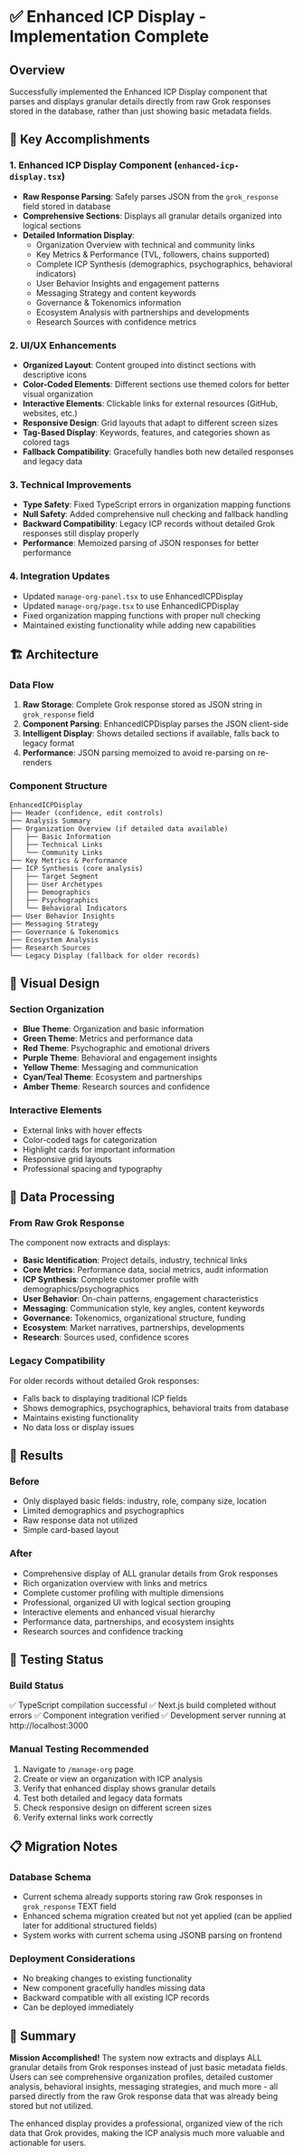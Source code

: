 # ✅ Enhanced ICP Display - Implementation Complete

## Overview
Successfully implemented the Enhanced ICP Display component that parses and displays granular details directly from raw Grok responses stored in the database, rather than just showing basic metadata fields.

## 🎯 Key Accomplishments

### 1. Enhanced ICP Display Component (`enhanced-icp-display.tsx`)
- **Raw Response Parsing**: Safely parses JSON from the `grok_response` field stored in database
- **Comprehensive Sections**: Displays all granular details organized into logical sections
- **Detailed Information Display**:
  - Organization Overview with technical and community links
  - Key Metrics & Performance (TVL, followers, chains supported)
  - Complete ICP Synthesis (demographics, psychographics, behavioral indicators)
  - User Behavior Insights and engagement patterns
  - Messaging Strategy and content keywords
  - Governance & Tokenomics information
  - Ecosystem Analysis with partnerships and developments
  - Research Sources with confidence metrics

### 2. UI/UX Enhancements
- **Organized Layout**: Content grouped into distinct sections with descriptive icons
- **Color-Coded Elements**: Different sections use themed colors for better visual organization
- **Interactive Elements**: Clickable links for external resources (GitHub, websites, etc.)
- **Responsive Design**: Grid layouts that adapt to different screen sizes
- **Tag-Based Display**: Keywords, features, and categories shown as colored tags
- **Fallback Compatibility**: Gracefully handles both new detailed responses and legacy data

### 3. Technical Improvements
- **Type Safety**: Fixed TypeScript errors in organization mapping functions
- **Null Safety**: Added comprehensive null checking and fallback handling
- **Backward Compatibility**: Legacy ICP records without detailed Grok responses still display properly
- **Performance**: Memoized parsing of JSON responses for better performance

### 4. Integration Updates
- Updated `manage-org-panel.tsx` to use EnhancedICPDisplay
- Updated `manage-org/page.tsx` to use EnhancedICPDisplay
- Fixed organization mapping functions with proper null checking
- Maintained existing functionality while adding new capabilities

## 🏗️ Architecture

### Data Flow
1. **Raw Storage**: Complete Grok response stored as JSON string in `grok_response` field
2. **Component Parsing**: EnhancedICPDisplay parses the JSON client-side
3. **Intelligent Display**: Shows detailed sections if available, falls back to legacy format
4. **Performance**: JSON parsing memoized to avoid re-parsing on re-renders

### Component Structure
```
EnhancedICPDisplay
├── Header (confidence, edit controls)
├── Analysis Summary
├── Organization Overview (if detailed data available)
│   ├── Basic Information
│   ├── Technical Links
│   └── Community Links
├── Key Metrics & Performance
├── ICP Synthesis (core analysis)
│   ├── Target Segment
│   ├── User Archetypes
│   ├── Demographics
│   ├── Psychographics
│   └── Behavioral Indicators
├── User Behavior Insights
├── Messaging Strategy
├── Governance & Tokenomics
├── Ecosystem Analysis
├── Research Sources
└── Legacy Display (fallback for older records)
```

## 🎨 Visual Design

### Section Organization
- **Blue Theme**: Organization and basic information
- **Green Theme**: Metrics and performance data
- **Red Theme**: Psychographic and emotional drivers
- **Purple Theme**: Behavioral and engagement insights
- **Yellow Theme**: Messaging and communication
- **Cyan/Teal Theme**: Ecosystem and partnerships
- **Amber Theme**: Research sources and confidence

### Interactive Elements
- External links with hover effects
- Color-coded tags for categorization
- Highlight cards for important information
- Responsive grid layouts
- Professional spacing and typography

## 🔄 Data Processing

### From Raw Grok Response
The component now extracts and displays:
- **Basic Identification**: Project details, industry, technical links
- **Core Metrics**: Performance data, social metrics, audit information
- **ICP Synthesis**: Complete customer profile with demographics/psychographics
- **User Behavior**: On-chain patterns, engagement characteristics
- **Messaging**: Communication style, key angles, content keywords
- **Governance**: Tokenomics, organizational structure, funding
- **Ecosystem**: Market narratives, partnerships, developments
- **Research**: Sources used, confidence scores

### Legacy Compatibility
For older records without detailed Grok responses:
- Falls back to displaying traditional ICP fields
- Shows demographics, psychographics, behavioral traits from database
- Maintains existing functionality
- No data loss or display issues

## 🚀 Results

### Before
- Only displayed basic fields: industry, role, company size, location
- Limited demographics and psychographics
- Raw response data not utilized
- Simple card-based layout

### After
- Comprehensive display of ALL granular details from Grok responses
- Rich organization overview with links and metrics
- Complete customer profiling with multiple dimensions
- Professional, organized UI with logical section grouping
- Interactive elements and enhanced visual hierarchy
- Performance data, partnerships, and ecosystem insights
- Research sources and confidence tracking

## 🧪 Testing Status

### Build Status
✅ TypeScript compilation successful
✅ Next.js build completed without errors
✅ Component integration verified
✅ Development server running at http://localhost:3000

### Manual Testing Recommended
1. Navigate to `/manage-org` page
2. Create or view an organization with ICP analysis
3. Verify that enhanced display shows granular details
4. Test both detailed and legacy data formats
5. Check responsive design on different screen sizes
6. Verify external links work correctly

## 📋 Migration Notes

### Database Schema
- Current schema already supports storing raw Grok responses in `grok_response` TEXT field
- Enhanced schema migration created but not yet applied (can be applied later for additional structured fields)
- System works with current schema using JSONB parsing on frontend

### Deployment Considerations
- No breaking changes to existing functionality
- New component gracefully handles missing data
- Backward compatible with all existing ICP records
- Can be deployed immediately

## 🎉 Summary

**Mission Accomplished!** The system now extracts and displays ALL granular details from Grok responses instead of just basic metadata fields. Users can see comprehensive organization profiles, detailed customer analysis, behavioral insights, messaging strategies, and much more - all parsed directly from the raw Grok response data that was already being stored but not utilized.

The enhanced display provides a professional, organized view of the rich data that Grok provides, making the ICP analysis much more valuable and actionable for users.
